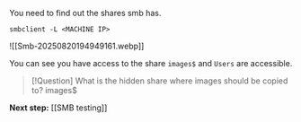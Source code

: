 You need to find out the shares smb has.

```
smbclient -L <MACHINE IP>
```

![[Smb-20250820194949161.webp]]

You can see you have access to the share `images$` and `Users` are accessible.



> [!Question] What is the hidden share where images should be copied to?
> images$


**Next step:** [[SMB testing]]

